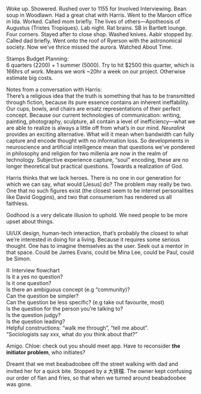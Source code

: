 Woke up. Showered. Rushed over to 1155 for Involved Interviewing. Bean soup in Woodlawn. Had a great chat with Harris. Went to the Maroon office in Ida. Worked. Called mom briefly. The lives of others—Apotheosis of Augustus (Tristes Tropiques). Lab night. Rat brains. SB in Bartlett lounge. Four corners. Stayed after to close shop. Washed knives. Aabir stopped by. Called dad briefly. Went onto the roof of Ryerson with the astronomical society. Now we’ve thrice missed the aurora. Watched About Time. 

Stamps Budget Planning:  
6 quarters (2200) \+ 1 summer (5000). Try to hit $2500 this quarter, which is 166hrs of work. Means we work \~20hr a week on our project. Otherwise estimate big costs.

Notes from a conversation with Harris:  
There’s a religious idea that the truth is something that has to be transmitted through fiction, because its pure essence contains an inherent ineffability. Our cups, bowls, and chairs are ersatz representations of their perfect concept. Because our current technologies of communication: writing, painting, photography, sculpture, all contain a level of inefficiency—what we are able to realize is always a little off from what’s in our mind. *Neuralink* provides an exciting alternative. What will it mean when bandwidth can fully capture and encode thought with no information loss. So developments in neuroscience and artificial intelligence mean that questions we’ve pondered in philosophy and religion for two millenia are now in the realm of technology. Subjective experience capture, “soul” encoding, these are no longer theoretical but practical questions. Towards a realization of God.

Harris thinks that we lack heroes. There is no one in our generation for which we can say, what would \[Jesus\] do? The problem may really be two. One that no such figures exist (the closest seem to be internet personalities like David Goggins), and two that consumerism has rendered us all faithless. 

Godhood is a very delicate illusion to uphold. We need people to be more upset about things. 

UI/UX design, human-tech interaction, that’s probably the closest to what we’re interested in doing for a living. Because it requires some serious thought. One has to imagine themselves as the user. Seek out a mentor in that space. Could be James Evans, could be Mina Lee, could be Paul, could be Simon.   
   
II: Interview flowchart  
Is it a yes no question?  
Is it one question?  
Is there an ambiguous concept (e.g “community)?  
Can the question be simpler?  
Can the question be less specific? (e.g take out favourite, most)  
Is the question for the person you’re talking to?   
Is the question judgy?  
Is the question leading?  
Helpful constructions: “walk me through”, “tell me about”.   
“Sociologists say xxx, what do you think about that?”

Amigo. Chloe: check out you should meet app. Have to reconsider **the initiator problem**, who initiates?

Dreamt that we met beabadoobee off the street walking with dad and invited her for a quick bite. Stopped by a 大排檔. The owner kept confusing our order of flan and fries, so that when we turned around beabadoobee was gone.